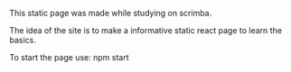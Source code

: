 This static page was made while studying on scrimba. 

The idea of the site is to make a informative static react page to learn the basics.

To start the page use: npm start

